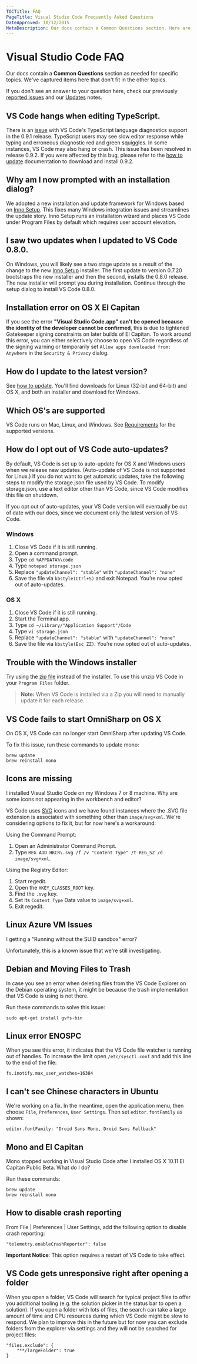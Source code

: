 ```yaml
---
TOCTitle: FAQ
PageTitle: Visual Studio Code Frequently Asked Questions
DateApproved: 10/12/2015
MetaDescription: Our docs contain a Common Questions section. Here are items that don't fit in the other topics.
---
```


# Visual Studio Code FAQ
Our docs contain a **Common Questions** section as needed for specific topics. We've captured items here that don't fit in the other topics.

If you don't see an answer to your question here, check our previously [reported issues](http://code.visualstudio.com/Issues) and our [Updates](http://code.visualstudio.com/Updates) notes.

## VS Code hangs when editing TypeScript.

There is an [issue](http://blogs.msdn.com/b/vscode/archive/2015/10/26/visual-studio-code-0-9-2-or-how-many-squares-do-you-see.aspx) with VS Code's TypeScript language diagnostics support in the 0.9.1 release. TypeScript users may see slow editor response while typing and erroneous diagnostic red and green squiggles. In some instances, VS Code may also hang or crash. This issue has been resolved in release 0.9.2. If you were affected by this bug, please refer to the [how to update](/Docs/supporting/howtoupdate) documentation to download and install 0.9.2.

## Why am I now prompted with an installation dialog?

We adopted a new installation and update framework for Windows based on [Inno Setup](http://www.jrsoftware.org/isinfo.php).
This fixes many Windows integration issues and streamlines the update story.  Inno Setup runs an installation wizard and places VS Code under Program Files by default which requires user account elevation.

## I saw two updates when I updated to VS Code 0.8.0.

On Windows, you will likely see a two stage update as a result of the change to the new [Inno Setup](http://www.jrsoftware.org/isinfo.php) installer.  The first update to version 0.7.20 bootstraps the new installer and then the second, installs the 0.8.0 release.  The new installer will prompt you during installation.  Continue through the setup dialog to install VS Code 0.8.0.

## Installation error on OS X El Capitan

If you see the error **"Visual Studio Code.app" can't be opened because the identity of the developer cannot be confirmed**, this is due to tightened Gatekeeper signing constraints on later builds of El Capitan.  To work around this error, you can either selectively choose to open VS Code regardless of the signing warning or temporarily set `Allow apps downloaded from: Anywhere` in the `Security & Privacy` dialog.

## How do I update to the latest version?
See [how to update](howtoupdate). You'll find downloads for Linux (32-bit and 64-bit) and OS X, and both an installer and download for Windows.

## Which OS's are supported
VS Code runs on Mac, Linux, and Windows. See [Requirements](requirements) for the supported versions.


## How do I opt out of VS Code auto-updates?
By default, VS Code is set up to auto-update for OS X and Windows users when we release new updates. (Auto-update of VS Code is not supported for Linux.) If you do not want to get automatic updates, take the following steps to modify the storage.json file used by VS Code. To modify storage.json, use a text editor other than VS Code, since VS Code modifies this file on shutdown.

If you opt out of auto-updates, your VS Code version will eventually be out of date with our docs, since we document only the latest version of VS Code.

### Windows
1. Close VS Code if it is still running.
2. Open a command prompt.
3. Type `cd %APPDATA%\code`
4. Type `notepad storage.json`
5. Replace `"updateChannel": "stable"` with `"updateChannel": "none"`
6. Save the file via `kbstyle(Ctrl+S)` and exit Notepad. You’re now opted out of auto-updates.

### OS X
1. Close VS Code if it is still running.
2. Start the Terminal app.
3. Type `cd ~/Library/"Application Support"/Code`
4. Type `vi storage.json`
5. Replace `"updateChannel": "stable"` with `"updateChannel": "none"`
6. Save the file via `kbstyle(Esc ZZ)`. You’re now opted out of auto-updates.


## Trouble with the Windows installer
Try using the [zip file](http://go.microsoft.com/fwlink/?LinkID=615207) instead of the installer.  To use this unzip VS Code in your `Program Files` folder.

>**Note:** When VS Code is installed via a Zip you will need to manually update it for each release.

## VS Code fails to start OmniSharp on OS X
On OS X, VS Code can no longer start OmniSharp after updating VS Code.

To fix this issue, run these commands to update mono:

```
brew update
brew reinstall mono
```

## Icons are missing
I installed Visual Studio Code on my Windows 7 or 8 machine. Why are some icons not appearing in the workbench and editor?

VS Code uses [SVG](http://en.wikipedia.org/wiki/Scalable_Vector_Graphics) icons and we have found instances where the .SVG file extension is associated with something other than `image/svg+xml`. We're considering options to fix it, but for now here's a workaround:

Using the Command Prompt:

1. Open an Administrator Command Prompt.
2. Type `REG ADD HKCR\.svg /f /v "Content Type" /t REG_SZ /d image/svg+xml`.

Using the Registry Editor:

1. Start regedit.
2. Open the `HKEY_CLASSES_ROOT` key.
3. Find the `.svg` key.
4. Set its `Content Type` Data value to `image/svg+xml`.
5. Exit regedit.


## Linux Azure VM Issues
I getting a "Running without the SUID sandbox" error?

Unfortunately, this is a known issue that we're still investigating.

## Debian and Moving Files to Trash
In case you see an error when deleting files from the VS Code Explorer on the Debian operating system, it might be because the trash implementation that VS Code is using is not there.

Run these commands to solve this issue:

```
sudo apt-get install gvfs-bin
```

## Linux error ENOSPC
When you see this error, it indicates that the VS Code file watcher is running out of handles. To increase the limit open `/etc/sysctl.conf` and add this line to the end of the file:

`fs.inotify.max_user_watches=16384`

## I can't see Chinese characters in Ubuntu
We're working on a fix. In the meantime, open the application menu, then choose `File`, `Preferences`, `User Settings`. Then set `editor.fontFamily` as shown:

`editor.fontFamily: "Droid Sans Mono, Droid Sans Fallback"`


## Mono and El Capitan
Mono stopped working in Visual Studio Code after I installed OS X 10.11 El Capitan Public Beta. What do I do?

Run these commands:

```
brew update
brew reinstall mono
```
## How to disable crash reporting
From File | Preferences | User Settings, add the following option to disable crash reporting:
```
"telemetry.enableCrashReporter": false
```
**Important Notice**: This option requires a restart of VS Code to take effect.

## VS Code gets unresponsive right after opening a folder
When you open a folder, VS Code will search for typical project files to offer you additional tooling (e.g. the solution picker in the status bar to open a solution).
If you open a folder with lots of files, the search can take a large amount of time and CPU resources during which VS Code might be slow to respond. We plan to improve
this in the future but for now you can exclude folders from the explorer via settings and they will not be searched for project files:
```
"files.exclude": {
	"**/largeFolder": true
}
```
